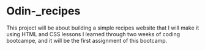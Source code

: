 # Odin-_recipes

This project will be about building a simple recipes website that I will make it using HTML and CSS lessons I learned through two weeks of coding bootcampe, and it will be the first assignment of this bootcamp. 






